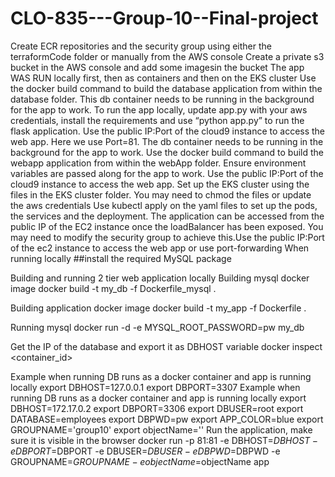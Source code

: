 # CLO-835---Group-10--Final-project

Create ECR repositories and the security group using either the terraformCode folder or manually from the AWS console
Create a private s3 bucket in the AWS console and add some imagesin the bucket
The app WAS RUN locally first, then as containers and then on the EKS cluster
Use the docker build command to build the database application from within the database folder. This db container needs to be running in the background for the app to work.
To run the app locally, update app.py with your aws credentials, install the requirements and use “python app.py” to run the flask application. Use the public IP:Port of the cloud9 instance to access the web app. Here we use Port=81. The db container needs to be running in the background for the app to work.
Use the docker build command to build the webapp application from within the webApp folder. Ensure environment variables are passed along for the app to work. Use the public IP:Port of the cloud9 instance to access the web app.
Set up the EKS cluster using the files in the EKS cluster folder. You may need to chmod the files or update the aws credentials
Use kubectl apply on the yaml files to set up the pods, the services and the deployment.
The application can be accessed from the public IP of the EC2 instance once the loadBalancer has been exposed. You may need to modify the security group to achieve this.Use the public IP:Port of the ec2 instance to access the web app or use port-forwarding
When running locally
##install the required MySQL package

Building and running 2 tier web application locally
Building mysql docker image
docker build -t my_db -f Dockerfile_mysql . 

Building application docker image
docker build -t my_app -f Dockerfile . 

Running mysql
docker run -d -e MYSQL_ROOT_PASSWORD=pw  my_db

Get the IP of the database and export it as DBHOST variable
docker inspect <container_id>

Example when running DB runs as a docker container and app is running locally
export DBHOST=127.0.0.1
export DBPORT=3307
Example when running DB runs as a docker container and app is running locally
export DBHOST=172.17.0.2
export DBPORT=3306
export DBUSER=root
export DATABASE=employees
export DBPWD=pw
export APP_COLOR=blue
export GROUPNAME='group10'
export objectName=''
Run the application, make sure it is visible in the browser
docker run -p 81:81  -e DBHOST=$DBHOST -e DBPORT=$DBPORT -e  DBUSER=$DBUSER -e DBPWD=$DBPWD -e GROUPNAME=$GROUPNAME -e objectName=$objectName  app

